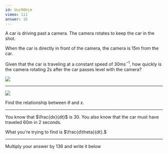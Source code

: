 ```yaml
---
id: Uuz90bjm
vimeo: 111
answer: 16
---
```


A car is driving past a camera. The camera rotates to keep the car in the shot.

When the car is directly in front of the camera, the camera is $15\text{m}$ from the car.

Given that the car is traveling at a constant speed of $30 \text{ms}^{-1},$ how quickly is the camera rotating $2{\text{s}}$ after the car passes level with the camera?

![](/img/learn/roc-1.svg)

---

![](/img/learn/roc-2.svg)

Find the relationship between $\theta$ and $x.$

---

You know that $\frac{dx}{dt}$ is $30.$ You also know that the car must have traveled $60\text{m}$ in $2$ seconds.

What you're trying to find is $\frac{d\theta}{dt}.$

---

Multiply your answer by $136$ and write it below
